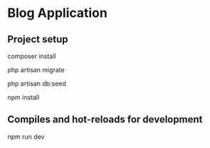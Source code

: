 <h1>Blog Application</h1>

<h2>Project setup</h2>

<p>composer install</p>
<p>php artisan migrate</p>
<p>php artisan db:seed</p>
<p>npm install</p>

<h2>Compiles and hot-reloads for development</h2>
<p>npm run dev</p>


